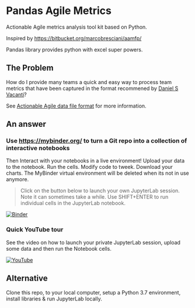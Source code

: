 # Pandas Agile Metrics

Actionable Agile metrics analysis tool kit based on Python.

Inspired by https://bitbucket.org/marcobresciani/aamfp/

Pandas library provides python with excel super powers.

## The Problem

How do I provide many teams a quick and easy way to process team metrics that have been captured in the format recommened by [Daniel S Vacanti](https://twitter.com/danvacanti?lang=en)?

See [Actionable Agile data file format](https://actionableagile.com/format-data-file) for more information.

## An answer

### Use https://mybinder.org/ to turn a Git repo into a collection of interactive notebooks

Then Interact with your notebooks in a live environment! Upload your data to the notebook. Run the cells. Modify code to tweek. Download your charts. The MyBinder virtual environment will be deleted when its not in use anymore.

> Click on the button below to launch your own JupyterLab session. Note it can sometimes take a while. Use SHIFT+ENTER to run individual cells in the JupyterLab notebook.

[![Binder](https://mybinder.org/badge_logo.svg)](https://mybinder.org/v2/gh/rnwolf/pandas_agile_metrics/master?urlpath=lab)

### Quick YouTube tour

See the video on how to launch your private JupyterLab session, upload some data and then run the Notebook cells.

[![YouTube](http://img.youtube.com/vi/owYyWQ9yOhM/0.jpg)](http://www.youtube.com/watch?v=owYyWQ9yOhM "YouTube")

## Alternative

Clone this repo, to your local computer, setup a Python 3.7 environment, install libraries & run JupyterLab locally. 
 
